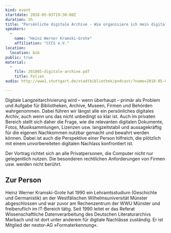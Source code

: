 ```yaml
---
kind: event
startdate: 2018-05-03T19:30:00Z
duration: 2h
title: "Persönliche digitale Archive - Wie organisiere ich mein digitales Vermächtnis?"
speakers:
  -
    name: "Heinz Werner Kramski-Grote"
    affiliation: "CCCS e.V."
location:
  location: bib
public: true
material:
  -
    file: 201805-digitale-archive.pdf
    title: Folien
audio: http://www1.stuttgart.de/stadtbibliothek/podcast/?name=2018-05-08_cccs_digitale_archive.mp3

---
```

Digitale Langzeitarchivierung wird – wenn überhaupt – primär als
Problem und Aufgabe für Bibliotheken, Archive, Museen, Firmen und
Behörden wahrgenommen. Dabei führen wir längst alle ein persönliches
digitales Archiv, auch wenn uns das nicht unbedingt so klar ist.
Auch im privaten Bereich stellt sich daher die Frage, wie die relevanten
digitalen Dokumente, Fotos, Musiksammlungen, Lizenzen usw.
langzeitstabil und aussagekräftig für die eigenen Nachkommen nutzbar
gemacht und bewahrt werden können. Dabei ist auch die Perspektive einer
Person hilfreich, die plötzlich mit einem unvorbereiteten digitalen
Nachlass konfrontiert ist.

Der Vortrag richtet sich an alle Privatpersonen, die Computer nicht nur
gelegentlich nutzen. Die besonderen rechtlichen Anforderungen von Firmen
usw. werden nicht berührt.

## Zur Person

Heinz Werner Kramski-Grote hat 1990 ein Lehramtsstudium (Geschichte und
Germanistik) an der Westfälischen Wilhelmsuniversität Münster
abgeschlossen und war zuvor am Rechenzentrum der WWU Münster und
freiberuflich im IT-Bereich tätig. Seit 1990 leitet er das Referat
Wissenschaftliche Datenverarbeitung des Deutschen Literaturarchivs
Marbach und ist dort unter anderem für digitale Nachlässe zuständig. Er
ist Mitglied der nestor-AG »Formaterkennung«.
